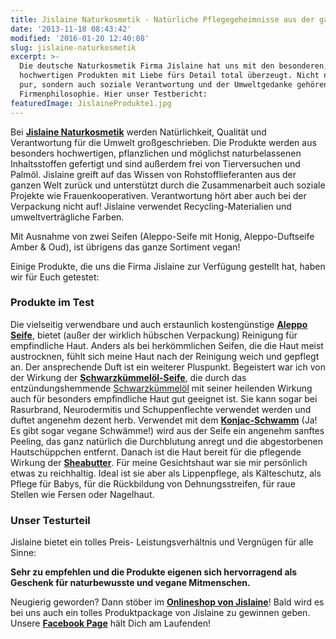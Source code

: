 ```yaml
---
title: Jislaine Naturkosmetik - Natürliche Pflegegeheimnisse aus der ganzen Welt
date: '2013-11-18 08:43:42'
modified: '2016-01-20 12:40:08'
slug: jislaine-naturkosmetik
excerpt: >-
  Die deutsche Naturkosmetik Firma Jislaine hat uns mit den besonderen,
  hochwertigen Produkten mit Liebe fürs Detail total überzeugt. Nicht nur Natur
  pur, sondern auch soziale Verantwortung und der Umweltgedanke gehören zur
  Firmenphilosophie. Hier unser Testbericht:
featuredImage: JislaineProdukte1.jpg
---
```


Bei **[Jislaine Naturkosmetik](http://www.jislaine.de/ "Jislaine")** werden Natürlichkeit, Qualität und Verantwortung für die Umwelt großgeschrieben. Die Produkte werden aus besonders hochwertigen, pflanzlichen und möglichst naturbelassenen Inhaltsstoffen gefertigt und sind außerdem frei von Tierversuchen und Palmöl. Jislaine greift auf das Wissen von Rohstofflieferanten aus der ganzen Welt zurück und unterstützt durch die Zusammenarbeit auch soziale Projekte wie Frauenkooperativen. Verantwortung hört aber auch bei der Verpackung nicht auf! Jislaine verwendet Recycling-Materialien und umweltverträgliche Farben.

Mit Ausnahme von zwei Seifen (Aleppo-Seife mit Honig, Aleppo-Duftseife Amber & Oud), ist übrigens das ganze Sortiment vegan!

Einige Produkte, die uns die Firma Jislaine zur Verfügung gestellt hat, haben wir für Euch getestet:

### Produkte im Test

[<!-- Image removed (no copyright): jislaine-produkte.jpg -->](https://www.veganblatt.com/i/jislaine-produkte.jpg) Die vielseitig verwendbare und auch erstaunlich kostengünstige **[Aleppo Seife](http://www.jislaine.de/Wissenswertes_ueber_aleppo_seife "Aleppo Seife")**, bietet (außer der wirklich hübschen Verpackung) Reinigung für empfindliche Haut. Anders als bei herkömmlichen Seifen, die die Haut meist austrocknen, fühlt sich meine Haut nach der Reinigung weich und gepflegt an. Der ansprechende Duft ist ein weiterer Pluspunkt. Begeistert war ich von der Wirkung der **[Schwarzkümmelöl-Seife](http://www.jislaine.de/Produkt/Schwarz%25C2%25AD%25C2%25ADk%25C3%25BCmmel%25C2%25AD%25C2%25AD%25C3%25B6l%25C2%25ADseife.1495 "Schwarzkümmelölseife")**, die durch das entzündungshemmende [Schwarzkümmelöl](http://www.jislaine.de/Wissenswertes_ueber_Schwarzkuemmeloel "Schwarzkümmelöl") mit seiner heilenden Wirkung auch für besonders empfindliche Haut gut geeignet ist. Sie kann sogar bei Rasurbrand, Neurodermitis und Schuppenflechte verwendet werden und duftet angenehm dezent herb. Verwendet mit dem **[Konjac-Schwamm](http://www.jislaine.de/Produkt/Konjac-Schwamm_Herzform.2259 "Konjac-Schwamm")** (Ja! Es gibt sogar vegane Schwämme!) wird aus der Seife ein angenehm sanftes Peeling, das ganz natürlich die Durchblutung anregt und die abgestorbenen Hautschüppchen entfernt. Danach ist die Haut bereit für die pflegende Wirkung der **[Sheabutter](http://www.jislaine.de/Wissenswertes_ueber_Sheabutter "Sheabutter")**. Für meine Gesichtshaut war sie mir persönlich etwas zu reichhaltig. Ideal ist sie aber als Lippenpflege, als Kälteschutz, als Pflege für Babys, für die Rückbildung von Dehnungsstreifen, für raue Stellen wie Fersen oder Nagelhaut.

### Unser Testurteil

Jislaine bietet ein tolles Preis- Leistungsverhältnis und Vergnügen für alle Sinne:

**Sehr zu empfehlen und die Produkte eigenen sich hervorragend als Geschenk für naturbewusste und vegane Mitmenschen.**

Neugierig geworden? Dann stöber im **[Onlineshop von Jislaine](http://www.jislaine.de/Sortiment "Onlineshop Jislaine")**! Bald wird es bei uns auch ein tolles Produktpackage von Jislaine zu gewinnen geben. Unsere [**Facebook Page**](https://www.facebook.com/veganblatt) hält Dich am Laufenden!
